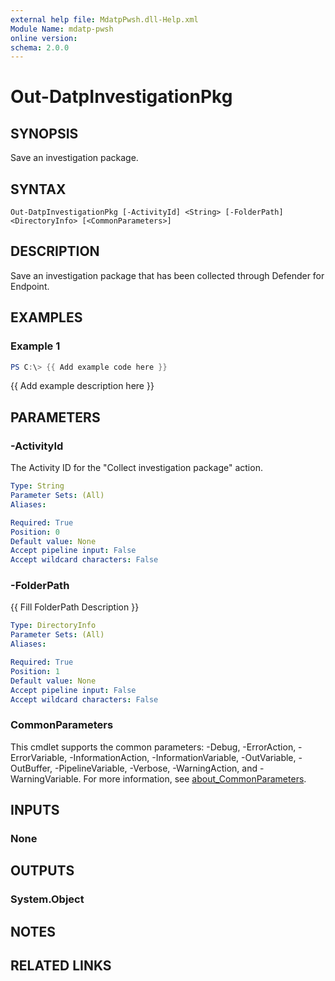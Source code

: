 ```yaml
---
external help file: MdatpPwsh.dll-Help.xml
Module Name: mdatp-pwsh
online version:
schema: 2.0.0
---
```


# Out-DatpInvestigationPkg

## SYNOPSIS
Save an investigation package.

## SYNTAX

```
Out-DatpInvestigationPkg [-ActivityId] <String> [-FolderPath] <DirectoryInfo> [<CommonParameters>]
```

## DESCRIPTION
Save an investigation package that has been collected through Defender for Endpoint.

## EXAMPLES

### Example 1
```powershell
PS C:\> {{ Add example code here }}
```

{{ Add example description here }}

## PARAMETERS

### -ActivityId
The Activity ID for the "Collect investigation package" action.

```yaml
Type: String
Parameter Sets: (All)
Aliases:

Required: True
Position: 0
Default value: None
Accept pipeline input: False
Accept wildcard characters: False
```

### -FolderPath
{{ Fill FolderPath Description }}

```yaml
Type: DirectoryInfo
Parameter Sets: (All)
Aliases:

Required: True
Position: 1
Default value: None
Accept pipeline input: False
Accept wildcard characters: False
```

### CommonParameters
This cmdlet supports the common parameters: -Debug, -ErrorAction, -ErrorVariable, -InformationAction, -InformationVariable, -OutVariable, -OutBuffer, -PipelineVariable, -Verbose, -WarningAction, and -WarningVariable. For more information, see [about_CommonParameters](http://go.microsoft.com/fwlink/?LinkID=113216).

## INPUTS

### None

## OUTPUTS

### System.Object
## NOTES

## RELATED LINKS
